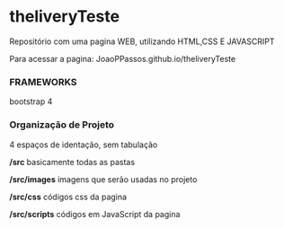 # theliveryTeste
Repositório com uma pagina WEB, utilizando HTML,CSS E JAVASCRIPT

Para acessar a pagina: JoaoPPassos.github.io/theliveryTeste

### FRAMEWORKS
  bootstrap 4

### Organização de Projeto
  4 espaços de identação, sem tabulação

**/src**
  basicamente todas as pastas
 
**/src/images**
  imagens que serão usadas no projeto

**/src/css**
  códigos css da pagina
 
**/src/scripts**
  códigos em JavaScript da pagina
